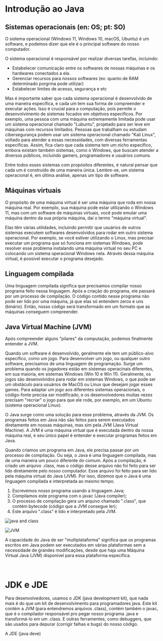 # Introdução ao Java

## Sistemas operacionais (en: OS; pt: SO)
O sistema operacional (Windows 11, Windows 10, macOS, Ubuntu) é um software, e podemos dizer que ele é o principal 
software do nosso computador.

O sistema operacional é responsável por realizar diversas tarefas, incluindo:
- Estabelecer comunicação entre os softwares de nossas máquinas e os hardwares conectados a ela.
- Gerenciar recursos para nossos softwares (ex: quanto de RAM determinado porgrma pode utilizar)
- Estabelecer limites de acesso, segurança e etc

Mas é importante saber que cada sistema operacional é desenvolvido de uma maneira específica, e cada um tem sua forma de
compreender e executar ações. Isso é crucial para a computação, pois permite o desenvolvimento de sistemas focados em 
objetivos específicos. Por exemplo, uma pessoa com uma máquina extremamente limitada pode usar um sistema operacional 
chamado "Lubuntu", projetado para ser leve em máquinas com recursos limitados. Pessoas que trabalham ou estudam 
cibersegurança podem usar um sistema operacional chamado "Kali Linux", voltado para atender a essas necessidades, com diversas 
ferramentas específicas. Assim, fica claro que cada sistema tem um nicho específico, embora existam também sistemas, como o Windows, 
que buscam atender a diversos públicos, incluindo gamers, programadores e usuários comuns.

Entre todos esses sistemas com propósitos diferentes, é natural pensar que cada um é construído de uma maneira única. 
Lembre-se, um sistema operacional é, em última análise, apenas um tipo de software.

## Máquinas virtuais 
O propósito de uma máquina virtual é ser uma máquina que roda em nossa máquina real. Por exemplo, sua máquina pode estar utilizando o Windows 11, mas com um software de máquinas virtuais, você pode emular uma máquina dentro da sua própria máquina, daí o termo "máquina virtual".

Elas têm várias utilidades, incluindo permitir que usuários de outros sistemas executem softwares desenvolvidos para rodar em outro sistema operacional. Por exemplo, se você estiver utilizando o Linux, mas precisar executar um programa que só funciona em sistemas Windows, pode resolver esse problema instalando uma máquina virtual no seu PC e colocando um sistema operacional Windows nela. Através dessa máquina virtual, é possível executar o programa desejado.

## Linguagem compilada
Uma linguagem compilada significa que precisamos compilar nosso programa feito nessa linguagem. Após a criação do programa, ele passará por um processo de compilação. O código contido nesse programa não pode ser lido por uma máquina, já que elas só entendem zeros e uns (binário). Então, nosso código será transformado em um formato que as máquinas conseguem compreender.


## Java Virtual Machine (JVM)
Após compreender alguns "pilares" da computação, podemos finalmente entender a JVM.

Quando um software é desenvolvido, geralmente ele tem um público-alvo específico, como um jogo. Para desenvolver um jogo, 
ou qualquer outro software, precisamos de uma linguagem de programação. Surge um problema quando os jogadores estão em 
sistemas operacinais diferentes, em sua maioria, em sistemas Windows (Win 10 e Win 11). 
Geralmente, os jogos são desenvolvidos para rodar em sistemas Windows, o que pode ser um obstáculo para usuários de MacOS 
ou Linux que desejam jogar esses games. 
Para adaptar um jogo aos diferentes sistemas operacionais, o código-fonte precisa ser modificado, e os desenvolvedores 
muitas vezes precisam "recriar" o jogo para que ele rode, por exemplo, em um Ubuntu (sistema operacional Linux).

O Java surge como uma solução para esse problema, através da JVM. Os programas feitos em Java não são feitos para serem executados diretamente em nossas máquinas, mas sim pela JVM (Java Virtual Machine). A JVM é uma máquina virtual que é executada dentro da nossa máquina real, e seu único papel é entender e executar programas feitos em Java.

Quando criamos um programa em Java, ele precisa passar por um processo de compilação. Ou seja, o Java é uma linguagem compilada, mas de uma maneira um pouco diferente do comum. Após a compilação, é criado um arquivo .class, mas o código desse arquivo não foi feito para ser lido diretamente pelo nosso computador. Esse arquivo foi feito para ser lido pela máquina virtual do Java (JVM). Por isso, dizemos que o Java é uma linguagem compilada e interpretada ao mesmo tempo.

1. Escrevemos nosso programa usando a linguagem Java;
2. Compilamos este programa com o javac (Java compiler);
3. O processo de compilação gera um arquivo chamado ".class", que contém bytecode (código que a JVM consegue ler);
4. Este arquivo ".class" é lido e interpretado pela JVM.

![java and class](https://github.com/FireguiQueen/Java/assets/98475125/bd5e74c5-2332-4bea-b09a-4fb5a1cce062)

![JVM](https://github.com/FireguiQueen/Java/assets/98475125/0f973e29-41f0-424e-b832-634ada8c4d5c)

A capacidade do Java de ser "multiplataforma" significa que os programas escritos em Java podem ser executados em várias
plataformas sem a necessidade de grandes modificações, desde que haja uma Máquina Virtual Java (JVM) disponível para essa plataforma específica.

<br>

# JDK e JDE
Para desenvolvedores, usamos o JDK (java development kit), que nada mais é do que um kit de desenvolvimento para
programadores java. Este kit contém a JVM (para entendremos arquivos .class), contém também o javac, que é o compilador
responsável pro pegar nosso programa .java e transformá-lo em um .class. E outras ferramentes, como debuggers,
que são usados para depurar (corrigir falhas e bugs) do nosso código. 

A JDE (java deve)

